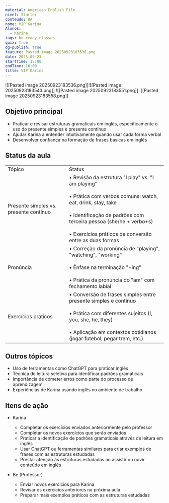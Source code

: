 ```yaml
---
material: American English File
nivel: Starter
conteúdo: 8A
nome: VIP Karina
Alunos:
  - Karina
tags: be-ready-classes
quiz: true
dg-publish: true
feature: Pasted image 20250923183536.png
date: 2025-09-23
startTime: 15:00
endTime: 16:00
title: VIP Karina
---
```

![[Pasted image 20250923183536.png]]![[Pasted image 20250923183543.png]]
![[Pasted image 20250923183551.png]]
![[Pasted image 20250923183558.png]]

 ## Objetivo principal

- Praticar e revisar estruturas gramaticais em inglês, especificamente o uso do presente simples e presente contínuo
- Ajudar Karina a entender intuitivamente quando usar cada forma verbal
- Desenvolver confiança na formação de frases básicas em inglês

## Status da aula

|                                        |                                                                                                                                                                                                                                                              |
| -------------------------------------- | ------------------------------------------------------------------------------------------------------------------------------------------------------------------------------------------------------------------------------------------------------------ |
| Tópico                                 | Status                                                                                                                                                                                                                                                       |
| Presente simples vs. presente contínuo | • Revisão da estrutura "I play" vs. "I am playing"<br><br>• Prática com verbos comuns: watch, eat, drink, stay, take<br><br>• Identificação de padrões com terceira pessoa (she/he + verbo+s)<br><br>• Exercícios práticos de conversão entre as duas formas |
| Pronúncia                              | • Correção da pronúncia de "playing", "watching", "working"<br><br>• Ênfase na terminação "-ing"<br><br>• Prática da pronúncia do "am" com fechamento labial                                                                                                 |
| Exercícios práticos                    | • Conversão de frases simples entre presente simples e contínuo<br><br>• Prática com diferentes sujeitos (I, you, she, he, they)<br><br>• Aplicação em contextos cotidianos (jogar futebol, pegar trem, etc.)                                                |

## Outros tópicos

- Uso de ferramentas como ChatGPT para praticar inglês
- Técnica de leitura seletiva para identificar padrões gramaticais
- Importância de cometer erros como parte do processo de aprendizagem
- Experiências de Karina usando inglês no ambiente de trabalho

## Itens de ação

- Karina
    
    - Completar os exercícios enviados anteriormente pelo professor
    - Completar os novos exercícios que serão enviados
    - Praticar a identificação de padrões gramaticais através de leitura em inglês
    - Usar ChatGPT ou ferramentas similares para criar exemplos de frases com as estruturas estudadas
    - Prestar atenção às estruturas estudadas ao assistir ou ouvir conteúdo em inglês
- Be (Professor)
    
    - Enviar novos exercícios para Karina
    - Revisar os exercícios anteriores na próxima aula
    - Preparar mais exemplos práticos com as estruturas estudadas